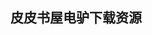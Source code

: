 ## 皮皮书屋电驴下载资源 

[Java for Programmers, 2nd Edition.pdf]: (ed2k://|file|Java%20for%20Programmers%2C%202nd%20Edition.pdf|15364834|9b55ef2a0dbf15925b04aeeab6cc4b1c|h=4ehyrc5itr7jplrpmswihwpe6onxkndo|/)

[Moodle 1.9 Multimedia.pdf]: (ed2k://|file|Moodle%201.9%20Multimedia.pdf|9987895|03b0c7e68831058f144d9c892aeedc69|h=2rfeqdjg62mqoqqqmlv334rcbslqo4gj|/)

[同济线性代数第五版.pdf]: (ed2k://|file|%E5%90%8C%E6%B5%8E%E7%BA%BF%E6%80%A7%E4%BB%A3%E6%95%B0%E7%AC%AC%E4%BA%94%E7%89%88.pdf|6248409|7f5e893ac07d7863f5f02628e07d1de4|h=e26cdnuvbtc6lawrvfeybvk7bip4xyzb|/)

[Beginning DB2_ From Novice to Professional.pdf]: (ed2k://|file|Beginning%20DB2_%20From%20Novice%20to%20Professional.pdf|14838923|7668491ad17b4e5f0cac4828a8c0e256|h=3xlbieaoa6fdzch75eocdmebozwfoxhs|/)

[Quantum Computation and Quantum Information_ 10th Anniversary Edition.pdf]: (ed2k://|file|Quantum%20Computation%20and%20Quantum%20Information_%2010th%20Anniversary%20Edition.pdf|6352901|40c3202be6de307093929695665f9237|h=tij6nvf7ewu2du7rnid5e2lkoqugpmv6|/)

[Pro ODP.NET for Oracle Database 11g.pdf]: (ed2k://|file|Pro%20ODP.NET%20for%20Oracle%20Database%2011g.pdf|10625686|bedce8394a900c849512a2a105252f56|h=72okthwt7kvaaqaiiwhzokdstmkm3gvz|/)

[Irrlicht 1.7 Realtime 3D Engine_ Beginner’s Guide.pdf]: (ed2k://|file|Irrlicht%201.7%20Realtime%203D%20Engine_%20Beginner%E2%80%99s%20Guide.pdf|6831742|020b2490ac539a6941e4145de86351b3|h=dctmzvggjyifqnteilk7jyqfnx5nxme6|/)

[30天自制操作系统(ZIP卷2).pdf]: (ed2k://|file|30%E5%A4%A9%E8%87%AA%E5%88%B6%E6%93%8D%E4%BD%9C%E7%B3%BB%E7%BB%9F%28ZIP%E5%8D%B72%29.pdf|29151411|178be1195c63e3ea00617e9a3c11188c|h=htuxrxrwyq3rj2nhovezzjqa2otof37e|/)

[SQR in PeopleSoft and Other Applications (Second Edition).pdf]: (ed2k://|file|SQR%20in%20PeopleSoft%20and%20Other%20Applications%20%28Second%20Edition%29.pdf|10590898|d591aca0ce8d7ad64b1bdbea3a82a6e9|h=6mealnwealstuadg7hg7qwfwkzqxaey2|/)

[642-902 CCNP ROUTE Implementing Cisco IP Routing.pdf]: (ed2k://|file|642-902%20CCNP%20ROUTE%20Implementing%20Cisco%20IP%20Routing.pdf|41894968|bc0e8cec8d45c0ae3b7cf07cb628ea28|h=7ic6rdtqufk2qgt3fxa7hq3thwjsfpp5|/)

[Foundation Game Design with Flash.pdf]: (ed2k://|file|Foundation%20Game%20Design%20with%20Flash.pdf|5869487|0c78cf6ce9221c6b068f0043b98c4c27|h=cqy7f65mebjjyvtjfmfhzosmonabtif3|/)

[Kalman Filtering and Neura Networks.pdf]: (ed2k://|file|Kalman%20Filtering%20and%20Neura%20Networks.pdf|6157452|53494aebf20b28fe9146405361d5af38|h=y6dd4jkbklur4tkzpdh23wja4dnu4opl|/)

[Practical JIRA Plugins.pdf]: (ed2k://|file|Practical%20JIRA%20Plugins.pdf|5094942|5c65396cc1e5384794a576445a15fbbe|h=7gwtov4bj4jpu27rhm7psiz25oek45hu|/)

[Beginning CSS Web Development.pdf]: (ed2k://|file|Beginning%20CSS%20Web%20Development.pdf|19206423|a4f3458dcade8656f4bd76789482758f|h=pbdtpivfe6r2gtbjmldgfzzwgyc6wyuc|/)

[Metro Revealed_ Building Windows 8 apps with XAML and C#.pdf]: (ed2k://|file|Metro%20Revealed_%20Building%20Windows%208%20apps%20with%20XAML%20and%20C%23.pdf|3261719|6acc51c56201111f2034047555e543e1|h=h5lyzmj4uau534p5anefkwgpbomrjtry|/)

[Algorithmic Puzzles.pdf]: (ed2k://|file|Algorithmic%20Puzzles.pdf|1647220|2be5dda1f85fc5e2196d060ecd9269bb|h=miiuarfz6elqcwbeekk5y34lgprgxxg6|/)

[The Book of GIMP (ZIP split 1).pdf]: (ed2k://|file|The%20Book%20of%20GIMP%20%28ZIP%20split%201%29.pdf|51380224|6e508f904050b1a3494466dcac657892|h=zb2vnjp4f5kkyvul34i3tz33isghjymk|/)

[重构.pdf]: (ed2k://|file|%E9%87%8D%E6%9E%84.pdf|31565807|6063c5cc8aded3e6aae52f70f8bb73b5|h=t3jz7im3xy2dbchglkko75qbjsfstub4|/)

[Security Risk Management_ Building an Information Security Risk Management Program from the Ground Up.pdf]: (ed2k://|file|Security%20Risk%20Management_%20Building%20an%20Information%20Security%20Risk%20Management%20Program%20from%20the%20Ground%20Up.pdf|3423505|761245ddcc5f6b3d9516e3483c0537c6|h=gtyqxovoitdcjwuw7uzuflxgooplr2un|/)

[Information Technology Project Management.pdf]: (ed2k://|file|Information%20Technology%20Project%20Management.pdf|24641693|5d3139608ffd1340a9fd7c700f89d76f|h=fpbqjo2rs37pk563hgiygvq6w2zkskqm|/)

[OpenSceneGraph 3.0_ Beginner’s Guide.pdf]: (ed2k://|file|OpenSceneGraph%203.0_%20Beginner%E2%80%99s%20Guide.pdf|3491627|80fdbaf45a2416abaf772cf41241d8ae|h=63m4opg4l4iejbpe6fu2rhmb5p3ofxnq|/)

[Django Web开发指南.pdf]: (ed2k://|file|Django%20Web%E5%BC%80%E5%8F%91%E6%8C%87%E5%8D%97.pdf|10127673|a920d348a8749a4187729ec9c471ce23|h=bm57tmfv2katjndtndfuar4azmtt4ufd|/)

[Wireless Sensor Networks.pdf]: (ed2k://|file|Wireless%20Sensor%20Networks.pdf|8569006|902e05c735a56f566b985dc42a69142a|h=mfmzl5mku2ofwimqegts2ac734dnyr3f|/)

[DIY Satellite Platforms.pdf]: (ed2k://|file|DIY%20Satellite%20Platforms.pdf|17761059|2a465dd67e6cac345f9d59169e415845|h=y2pqbmcu7jxqkmmm77ze7ujizyyurvec|/)

[Beginning iPhone 4 Development_ Exploring the iOS SDK.pdf]: (ed2k://|file|Beginning%20iPhone%204%20Development_%20Exploring%20the%20iOS%20SDK.pdf|34323627|426fe9b8b77a3b2bd963b9b4141703c1|h=p6vuoqx3q2akmo62guopds735qokkimw|/)

[Virtualization, A Beginners Guide.pdf]: (ed2k://|file|Virtualization%2C%20A%20Beginners%20Guide.pdf|11702383|c0723d1f233bc4f4b9f58fe6583dae3c|h=rphlgyjhtskuwetblsdqbq5src2qbudb|/)

[PHP and MySQL Web Development, 4_e.pdf]: (ed2k://|file|PHP%20and%20MySQL%20Web%20Development%2C%204_e.pdf|12440059|5bdabc363516c75a060f494d251b8975|h=xlzef6m5wy2tmhwjuyuorwefqagztfof|/)

[Java与模式.pdf]: (ed2k://|file|Java%E4%B8%8E%E6%A8%A1%E5%BC%8F.pdf|28276859|3eca218e25be587165e9385c88c054e4|h=xw5fs365ehtuioco3dt752777ro2evpw|/)

[Sams Teach Yourself Django in 24 Hours.chm]: (ed2k://|file|Sams%20Teach%20Yourself%20Django%20in%2024%20Hours.chm|21244450|84c9c361270ca0bfffe6925e452ba226|h=u4ocu2ul7huqtxdf5ek46fspkuvysuvw|/)

[Beginning Linux Programming, 3rd Edition.pdf]: (ed2k://|file|Beginning%20Linux%20Programming%2C%203rd%20Edition.pdf|12273434|1d33904e64b800baba81f234a386bd84|h=e2xm2byfn37mzxxfurgd5rgxuth6wiza|/)

[游戏人工智能编程案例精粹.pdf]: (ed2k://|file|%E6%B8%B8%E6%88%8F%E4%BA%BA%E5%B7%A5%E6%99%BA%E8%83%BD%E7%BC%96%E7%A8%8B%E6%A1%88%E4%BE%8B%E7%B2%BE%E7%B2%B9.pdf|17342277|762637736a4431c478fde1ab12ea7c32|h=vot4st3ukltm3aznm3slxrhndphscejg|/)

[OpenGL(R) Programming Guide_ The Official Guide to Learning OpenGL(R), Version 2.1 (6th Edition).pdf]: (ed2k://|file|OpenGL%28R%29%20Programming%20Guide_%20The%20Official%20Guide%20to%20Learning%20OpenGL%28R%29%2C%20Version%202.1%20%286th%20Edition%29.pdf|12452680|69e8efeda870e8067fe6f04c275f020c|h=ed7m4wg47dtpdztlgzsuvy3xsv6u6q52|/)

[Linux Appliance Design_ A Hands-On Guide to Building Linux Appliances.pdf]: (ed2k://|file|Linux%20Appliance%20Design_%20A%20Hands-On%20Guide%20to%20Building%20Linux%20Appliances.pdf|8906867|210500cd8ba0fc3ffaf5fe9a082493f0|h=nm5bszkhxz5fyo6umgaofugpuxhoh3ji|/)

[Beginning Groovy, Grails and Griffon.pdf]: (ed2k://|file|Beginning%20Groovy%2C%20Grails%20and%20Griffon.pdf|5500378|ead9b0fe7b583d5fb9fe0ec44b9ae876|h=25se4effypluelsixbfgulde2cxddnbh|/)

[MCTS Microsoft SharePoint 2010 Configuration Study Guide_ Exam 70-667.pdf]: (ed2k://|file|MCTS%20Microsoft%20SharePoint%202010%20Configuration%20Study%20Guide_%20Exam%2070-667.pdf|6859002|44adb72d151393e676b68bad5511e3d8|h=bsmrre5iduvca3nhcalmcnv5ypo5lckk|/)

[Professional C# 4.0 and .NET 4.pdf]: (ed2k://|file|Professional%20C%23%204.0%20and%20.NET%204.pdf|43148600|ab0ae0b4ff40f54f61e03e13fd59f8e8|h=ovia5wvfubcmw2eg2x5tb6ywzwop4cyx|/)

[精通脚本黑客.chm]: (ed2k://|file|%E7%B2%BE%E9%80%9A%E8%84%9A%E6%9C%AC%E9%BB%91%E5%AE%A2.chm|23582608|b55403beb73139b9b9593721c469f3e9|h=rxwnhqk6csjhmktdxixhabaa2wsg2kod|/)

[ShaderX3_ Advanced Rendering with DirectX and OpenGL(扫描版).pdf]: (ed2k://|file|ShaderX3_%20Advanced%20Rendering%20with%20DirectX%20and%20OpenGL%28%E6%89%AB%E6%8F%8F%E7%89%88%29.pdf|31686229|a8554d6f70fa18a3bfbdf73c8c0e14e1|h=eumtymfs4bbceheb5i6sxvvp5o2blbqe|/)

[iOS Recipes_ Tips and Tricks for Awesome iPhone and iPad Apps.pdf]: (ed2k://|file|iOS%20Recipes_%20Tips%20and%20Tricks%20for%20Awesome%20iPhone%20and%20iPad%20Apps.pdf|15398616|d417774a993369084ea812a6f34aa425|h=nzzbonetpslvwf3dckper4utlmt2qpfl|/)

[jQuery 1.4.1 Cheat Sheet.chm]: (ed2k://|file|jQuery%201.4.1%20Cheat%20Sheet.chm|239165|e058062bf6bfd6e8ea66646fcc1ae849|h=w4euupgstxljxvhaj2z3ukoofezvyfkc|/)

[Software Exorcism.pdf]: (ed2k://|file|Software%20Exorcism.pdf|26587050|cc594eb895a995fc423330e97ef98e6a|h=br2gbx5jww7eovycuefymdulo62qff4o|/)

[The Persona Lifecycle_ Keeping People in Mind Throughout Product Design.pdf]: (ed2k://|file|The%20Persona%20Lifecycle_%20Keeping%20People%20in%20Mind%20Throughout%20Product%20Design.pdf|20924890|2e3b1c950f3661b48385af1f2007cf0d|h=zptjdeyrjtlwgsosz22mjflmzwtuxnbq|/)

[Wavelet Transforms And Motion-compensated Temporal Filtering_ Vlsi Architecture And Memory.pdf]: (ed2k://|file|Wavelet%20Transforms%20And%20Motion-compensated%20Temporal%20Filtering_%20Vlsi%20Architecture%20And%20Memory.pdf|4154376|836587eb125318cc88e2071ee8070b5b|h=5wh36xpzkwx6moymfrsccw6ka3fpboku|/)

[Microsoft SharePoint 2010 Developer Reference.pdf]: (ed2k://|file|Microsoft%20SharePoint%202010%20Developer%20Reference.pdf|33603927|b7715f8f69c2ce86a04d8b01629f014e|h=bktnmutwwuz46os3nrhv3nmqew2secta|/)

[Photoshop CS3 for Forensics Professionals.pdf]: (ed2k://|file|Photoshop%20CS3%20for%20Forensics%20Professionals.pdf|13199826|861a4c5e24f547d8d2510696ac174727|h=rit445o2srnb2pvlhhlhalf23dm3zyz4|/)

[Objective-C Fundamentals.pdf]: (ed2k://|file|Objective-C%20Fundamentals.pdf|10126039|f6502898557ba4f0a44c96d221ed4596|h=aqhqxeurl3g3nu2uhy7kvmyizzyczdcv|/)

[SQL必知必会(第3版).pdf]: (ed2k://|file|SQL%E5%BF%85%E7%9F%A5%E5%BF%85%E4%BC%9A%28%E7%AC%AC3%E7%89%88%29.pdf|45488029|3278a129ea7127c36e168bfc6574efcd|h=j2xqo52nur6io7etykb2c23dflu3gdxq|/)

[Windows Presentation Foundation Unleashed.pdf]: (ed2k://|file|Windows%20Presentation%20Foundation%20Unleashed.pdf|18827274|5aaaba9ccf0752ebbc33e3ac00afeb13|h=csozwjfwi7htp76f6ewzvzacvma2l6h5|/)

[Programming Google Glass_ The Mirror API (epub版).pdf]: (ed2k://|file|Programming%20Google%20Glass_%20The%20Mirror%20API%20%28epub%E7%89%88%29.pdf|2582809|e35fb2de1e0606b90043dc1a1262c795|h=z7vfz45s7fikol6zgzz3cxm7kxxj5zfr|/)

[Laravel Application Development Cookbook.pdf]: (ed2k://|file|Laravel%20Application%20Development%20Cookbook.pdf|2048312|a1a6a53bbb8bdb844d2daff745b4daaa|h=nzchhmxhkj6jdhe2tejszr54j7owmsof|/)

[Pro NuGet.pdf]: (ed2k://|file|Pro%20NuGet.pdf|11362748|f5d2139610b9367e43d5864940e9fc4e|h=57bicx3rsgbrw6pzymcujyipe5vkfkxo|/)

[Exam Ref 70-486 Developing ASP.NET MVC 4 Web Applications.pdf]: (ed2k://|file|Exam%20Ref%2070-486%20Developing%20ASP.NET%20MVC%204%20Web%20Applications.pdf|12964820|090a2048e6828b33bf80e64d658908f2|h=vckl4q2mggtzcey5u4lcxxsqyth4l6wo|/)

[图灵的秘密(预览版哦).pdf]: (ed2k://|file|%E5%9B%BE%E7%81%B5%E7%9A%84%E7%A7%98%E5%AF%86%28%E9%A2%84%E8%A7%88%E7%89%88%E5%93%A6%29.pdf|5848426|642b0856730f672f187952ae352ebd81|h=kwb3gxxi7yoyyvhy52z7ydvbxktfeucy|/)

[Building Dynamic Web 2.0 Websites with Ruby on Rails.pdf]: (ed2k://|file|Building%20Dynamic%20Web%202.0%20Websites%20with%20Ruby%20on%20Rails.pdf|3168671|f6bf6cc74543720aafe7af7cc7ffcd82|h=pnecnnn6gwrwepf4m2rd5onaumbm4ep5|/)

[GIMP for Absolute Beginners (ZIP split 3).pdf]: (ed2k://|file|GIMP%20for%20Absolute%20Beginners%20%28ZIP%20split%203%29.pdf|49283072|5fc3cb16fc14faa90ce36dca5ece1112|h=eyuklw4jx2xr427bzykzdped6cuvamnz|/)

[Functional Programming in Scala.pdf]: (ed2k://|file|Functional%20Programming%20in%20Scala.pdf|12643855|6fd116970ffd71cf6742d6ee76a149f8|h=fj5uxlyebfksq65eoonnggjribuzm6pz|/)

[Principles of Computer System Design（Part I）.pdf]: (ed2k://|file|Principles%20of%20Computer%20System%20Design%EF%BC%88Part%20I%EF%BC%89.pdf|5124415|f0ac25cc51c42b2df47e128347ec9d31|h=6tqlqfj2dmij7g45sixzqor6t2lq7nda|/)

[iPhone 4 Made Simple.pdf]: (ed2k://|file|iPhone%204%20Made%20Simple.pdf|66314263|09fdd7418d48a234b216759bfae759e0|h=5nykl54phxktaadwzvt5ienyvq2oiu4y|/)

[Microsoft Silverlight 4 Business Application Development_ Beginner’s Guide.pdf]: (ed2k://|file|Microsoft%20Silverlight%204%20Business%20Application%20Development_%20Beginner%E2%80%99s%20Guide.pdf|16650000|16b022eb5d27603368034a92bea2c332|h=cborvxfvlt5bz3k6bmjw6dukkgvsoi4b|/)

[Microsoft JScript.NET Programming.pdf]: (ed2k://|file|Microsoft%20JScript.NET%20Programming.pdf|2867298|8abd86cd36d12d87541415384b49e9b3|h=edqehgkas7zghxncg5mgrnk2uthylpjo|/)

[重构 中文chm.chm]: (ed2k://|file|%E9%87%8D%E6%9E%84%20%E4%B8%AD%E6%96%87chm.chm|1596690|dfc48e7d8adbe0ac9d71d9bbe9381bcd|h=24gho3gmdwyjtd6tgmq5ixuxdo5dpjav|/)

[Complex Variables and Applications, Seventh Edition.pdf]: (ed2k://|file|Complex%20Variables%20and%20Applications%2C%20Seventh%20Edition.pdf|6900702|75584e1766071b1006ec2282ad39e5b4|h=gb7aeg2ffkogyca4p6vcajdyj7mxjqtu|/)

[Handbook of Open Source Tools.pdf]: (ed2k://|file|Handbook%20of%20Open%20Source%20Tools.pdf|7858155|4efdf6ebc09a854502a52908959af5ee|h=gkouwbixjbw2sqr4j3bstebetfqqdye3|/)

[Algorithms for Web Scraping.pdf]: (ed2k://|file|Algorithms%20for%20Web%20Scraping.pdf|1575046|830afda54509a644bb54bed10b9b4da1|h=y4xxwig5qhrwhcl3qb45pdmv5cpeu6vi|/)

[CSS Mastery_ Advanced Web Standards Solutions.pdf]: (ed2k://|file|CSS%20Mastery_%20Advanced%20Web%20Standards%20Solutions.pdf|10333293|2a631e04b1a3c551b438eb0a2969634b|h=z24bmedvrfcsr7sphzofqj4hcddk7fgi|/)

[Adobe InDesign CS5 Classroom in a Book.pdf]: (ed2k://|file|Adobe%20InDesign%20CS5%20Classroom%20in%20a%20Book.pdf|18846043|30a0ff190b9dd3617e6dee74e8d4f5c5|h=cpenlc7in4fnb6heumhzgqpfnmkn74km|/)

[iPad_ The Missing Manual.pdf]: (ed2k://|file|iPad_%20The%20Missing%20Manual.pdf|13334496|4ee7f42172d3617d2308be4e6190283e|h=bchngh4uwlgwvid52xlcuixkz2nq33wd|/)

[C# 3.0 in a Nutshell_ A Desktop Quick Reference.chm]: (ed2k://|file|C%23%203.0%20in%20a%20Nutshell_%20A%20Desktop%20Quick%20Reference.chm|7571965|a59683455b063f56675df9ea1d99a0af|h=zlo2x2a4zn2k5nedspghqzpjs4hmfnnn|/)

[Concurrency in C# Cookbook.pdf]: (ed2k://|file|Concurrency%20in%20C%23%20Cookbook.pdf|9799567|6e0fcdc323e23f7eb59b3f7e2806adfc|h=jvsbj2jray6ezjsqe2l5cd4a33eqt2sn|/)

[Principles of Digital Communication.pdf]: (ed2k://|file|Principles%20of%20Digital%20Communication.pdf|9461930|9fe50274fc9272343a5b65cb51c197e6|h=ibjv7fkwtbh6gucoyv6szgn6uryw5voq|/)

[C程序设计（第四版）学习辅导.pdf]: (ed2k://|file|C%E7%A8%8B%E5%BA%8F%E8%AE%BE%E8%AE%A1%EF%BC%88%E7%AC%AC%E5%9B%9B%E7%89%88%EF%BC%89%E5%AD%A6%E4%B9%A0%E8%BE%85%E5%AF%BC.pdf|13689865|c2b6fb1dbe1a831bf15019a92bb73cab|h=gsh2sgcgwgnr4fcpnyamuaa3ndxwzqcn|/)

[《理解大数据》中文电子书.pdf]: (ed2k://|file|%E3%80%8A%E7%90%86%E8%A7%A3%E5%A4%A7%E6%95%B0%E6%8D%AE%E3%80%8B%E4%B8%AD%E6%96%87%E7%94%B5%E5%AD%90%E4%B9%A6.pdf|3230539|5769ddb01ac144fdd983e41fd4636846|h=krkng6atkrtiwxbbo2c7u6c5znycohmw|/)

[敏捷开发与用户故事.pdf]: (ed2k://|file|%E6%95%8F%E6%8D%B7%E5%BC%80%E5%8F%91%E4%B8%8E%E7%94%A8%E6%88%B7%E6%95%85%E4%BA%8B.pdf|4566663|c9e10bd63b6f05cc0fcf4db91ad6cf05|h=j2vqvnp4at6devfam2xpmut2tda62ywh|/)

[Core Concepts in Data Analysis.pdf]: (ed2k://|file|Core%20Concepts%20in%20Data%20Analysis.pdf|8556903|e79277f29c6eab2f46b73b858256584b|h=hnmttdfjpli6yk4m7xa7kj2cwblxlips|/)

[经济学300年(上下册)  扫描版.pdf]: (ed2k://|file|%E7%BB%8F%E6%B5%8E%E5%AD%A6300%E5%B9%B4%28%E4%B8%8A%E4%B8%8B%E5%86%8C%29%20%20%E6%89%AB%E6%8F%8F%E7%89%88.pdf|21338976|bde313b6fb8d43ec79256b0e3407c085|h=f2ctwjsptdnpd5kdfi5ksru76i464rm6|/)

[Building Embedded Linux Systems, 2nd Edition.pdf]: (ed2k://|file|Building%20Embedded%20Linux%20Systems%2C%202nd%20Edition.pdf|4429254|30ed6a9bfbcce004917d6ec0bf486289|h=pcpjgtdeicduxlldhzei45kygfd3wzs3|/)

[把时间当作朋友.pdf]: (ed2k://|file|%E6%8A%8A%E6%97%B6%E9%97%B4%E5%BD%93%E4%BD%9C%E6%9C%8B%E5%8F%8B.pdf|4523566|56cbd1c0ecf20a7043775c32c6ad369e|h=pyknbr66vhcamcv2ap7oenoei2hz4r2n|/)

[世界是数字的.pdf]: (ed2k://|file|%E4%B8%96%E7%95%8C%E6%98%AF%E6%95%B0%E5%AD%97%E7%9A%84.pdf|20059961|b8022088901784224981937f2c549154|h=t5k6bgwfisgjfzcppd4u2vrtenxqo6un|/)

[Oracle Database 11g DBA Handbook.pdf]: (ed2k://|file|Oracle%20Database%2011g%20DBA%20Handbook.pdf|9667941|e9242b3863ce6e830f1d70c796fdd221|h=5tzmimy7tyk4rkdbigqsqozoqc3wbspo|/)

[Introductory Statistics (9th Edition).pdf]: (ed2k://|file|Introductory%20Statistics%20%289th%20Edition%29.pdf|16809685|01445ecbffe6570daafd3dddee516df4|h=gqjmurtoy5yutjvkwhop3jrrppvs2oa6|/)

